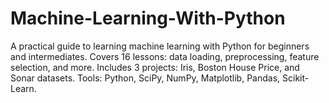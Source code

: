 # Machine-Learning-With-Python
A practical guide to learning machine learning with Python for beginners and intermediates. Covers 16 lessons: data loading, preprocessing, feature selection, and more. Includes 3 projects: Iris, Boston House Price, and Sonar datasets. Tools: Python, SciPy, NumPy, Matplotlib, Pandas, Scikit-Learn.
